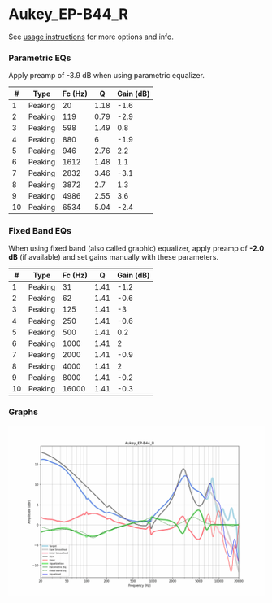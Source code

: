 # Aukey_EP-B44_R
See [usage instructions](https://github.com/jaakkopasanen/AutoEq#usage) for more options and info.

### Parametric EQs
Apply preamp of -3.9 dB when using parametric equalizer.

|   # | Type    |   Fc (Hz) |    Q |   Gain (dB) |
|-----|---------|-----------|------|-------------|
|   1 | Peaking |        20 | 1.18 |        -1.6 |
|   2 | Peaking |       119 | 0.79 |        -2.9 |
|   3 | Peaking |       598 | 1.49 |         0.8 |
|   4 | Peaking |       880 | 6    |        -1.9 |
|   5 | Peaking |       946 | 2.76 |         2.2 |
|   6 | Peaking |      1612 | 1.48 |         1.1 |
|   7 | Peaking |      2832 | 3.46 |        -3.1 |
|   8 | Peaking |      3872 | 2.7  |         1.3 |
|   9 | Peaking |      4986 | 2.55 |         3.6 |
|  10 | Peaking |      6534 | 5.04 |        -2.4 |

### Fixed Band EQs
When using fixed band (also called graphic) equalizer, apply preamp of **-2.0 dB** (if available) and set gains manually with these parameters.

|   # | Type    |   Fc (Hz) |    Q |   Gain (dB) |
|-----|---------|-----------|------|-------------|
|   1 | Peaking |        31 | 1.41 |        -1.2 |
|   2 | Peaking |        62 | 1.41 |        -0.6 |
|   3 | Peaking |       125 | 1.41 |        -3   |
|   4 | Peaking |       250 | 1.41 |        -0.6 |
|   5 | Peaking |       500 | 1.41 |         0.2 |
|   6 | Peaking |      1000 | 1.41 |         2   |
|   7 | Peaking |      2000 | 1.41 |        -0.9 |
|   8 | Peaking |      4000 | 1.41 |         2   |
|   9 | Peaking |      8000 | 1.41 |        -0.2 |
|  10 | Peaking |     16000 | 1.41 |        -0.3 |

### Graphs
![](./Aukey_EP-B44_R.png)
